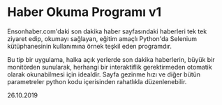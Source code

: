 # Haber Okuma Programı v1
Ensonhaber.com'daki son dakika haber sayfasındaki haberleri tek tek ziyaret edip, okumayı sağlayan, eğitim amaçlı Python'da Selenium kütüphanesinin kullanımına örnek teşkil eden programdır.

Bu tip bir uygulama, halka açık yerlerde son dakika haberlerin, büyük bir monitörden sunularak, herhangi bir interaktiflik gerektirmeden otomatik olarak okunabilmesi için idealdir. Sayfa gezinme hızı ve diğer bütün parametreler python kodu içerisinden rahatlıkla düzenlenebilir.

26.10.2019
